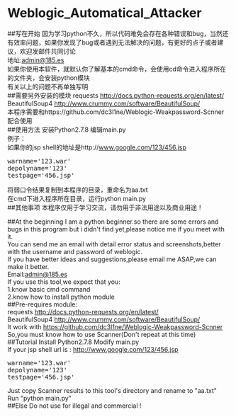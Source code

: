# Weblogic_Automatical_Attacker
##写在开始
因为学习python不久，所以代码难免会存在各种错误和bug，当然还有效率问题，如果你发现了bug或者遇到无法解决的问题，有更好的点子或者建议，欢迎发邮件共同讨论<br>
地址:admin@185.es<br>
如果你使用本软件，就默认你了解基本的cmd命令，会使用cd命令进入程序所在的文件夹，会安装python模块<br>
有关以上的问题不再单独写明<br>
##需要另外安装的模块
requests http://docs.python-requests.org/en/latest/<br>
BeautifulSoup4 http://www.crummy.com/software/BeautifulSoup/<br>
本程序需要和https://github.com/dc3l1ne/Weblogic-Weakpassword-Scnner 配合使用<br>
##使用方法
安装Python2.7.8
编辑main.py<br>
例子：<br>
如果你的jsp shell的地址是http://www.google.com/123/456.jsp<br>
<pre>
warname='123.war'
depolyname='123'
testpage='456.jsp'
</pre>
将弱口令结果复制到本程序的目录，重命名为aa.txt<br>
在cmd下进入程序所在目录，运行python main.py<br>
##其他事项
本程序仅用于学习交流，请勿用于非法用途以及商业用途！<br>


##At the beginning
I am a python beginner.so there are some errors and bugs in this program but i didn't find yet,please notice me if you meet with it.<br>
You can send me an email with detail error status and screenshots,better with the username and password of weblogic.<br>
If you have better ideas and suggestions,please email me ASAP,we can make it better.<br>
Email:admin@185.es<br>
If you use this tool,we expect that you:<br>
1.know basic cmd command<br>
2.know how to install python module<br>
##Pre-requires module:<br>
requests http://docs.python-requests.org/en/latest/<br>
BeautifulSoup4 http://www.crummy.com/software/BeautifulSoup/<br>
It work with https://github.com/dc3l1ne/Weblogic-Weakpassword-Scnner<br>
So,you must know how to use Scanner(Don't repeat at this time)<br>
##Tutorial
Install Python2.7.8
Modify main.py<br>
If your jsp shell url is : http://www.google.com/123/456.jsp<br>
<pre>
warname='123.war'
depolyname='123'
testpage='456.jsp'
</pre>
Just copy Scanner results to this tool's directory and rename to "aa.txt"<br>
Run "python main.py"<br>
##Else
Do not use for illegal and commercial !
